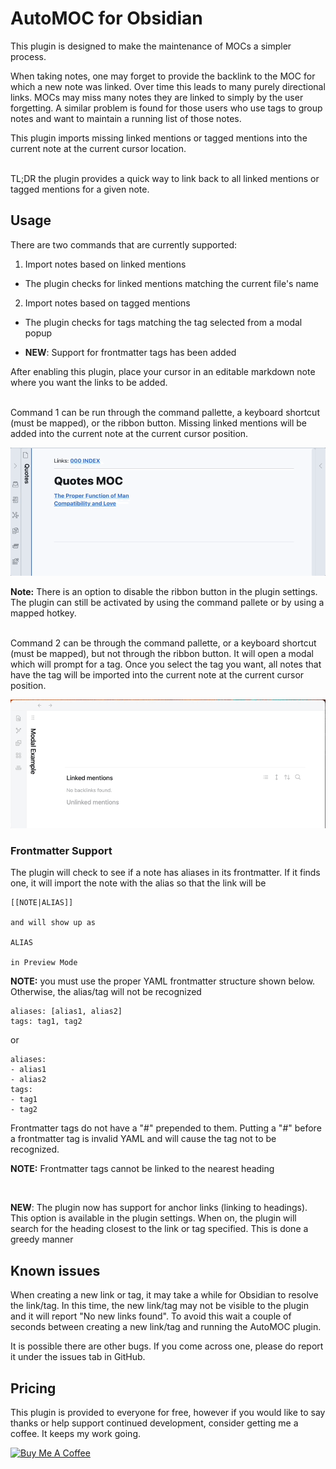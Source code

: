 # AutoMOC for Obsidian

This plugin is designed to make the maintenance of MOCs a simpler process. <br>

When taking notes, one may forget to provide the backlink to the MOC for which a new note was linked. Over time this leads to many purely directional links. MOCs may miss many notes they are linked to simply by the user forgetting. A similar problem is found for those users who use tags to group notes and want to maintain a running list of those notes.<br>

This plugin imports missing linked mentions or tagged mentions into the current note at the current cursor location. <br><br>

TL;DR the plugin provides a quick way to link back to all linked mentions or tagged mentions for a given note.
<br>

## Usage

There are two commands that are currently supported: <br>

1. Import notes based on linked mentions

-   The plugin checks for linked mentions matching the current file's name

2. Import notes based on tagged mentions

-   The plugin checks for tags matching the tag selected from a modal popup

*   **NEW**: Support for frontmatter tags has been added

After enabling this plugin, place your cursor in an editable markdown note where you want the links to be added.

<br>
Command 1 can be run through the command pallette, a keyboard shortcut (must be mapped), or the ribbon button. Missing linked mentions will be added into the current note at the current cursor position.

![demo](assets/auto-moc-demo.gif)

**Note:** There is an option to disable the ribbon button in the plugin settings. The plugin can still be activated by using the command pallete or by using a mapped hotkey.

<br>
Command 2 can be through the command pallette, or a keyboard shortcut (must be mapped), but not through the ribbon button. It will open a modal which will prompt for a tag. Once you select the tag you want, all notes that have the tag will be imported into the current note at the current cursor position.

![demo](assets/modal-demo.gif)

### Frontmatter Support

The plugin will check to see if a note has aliases in its frontmatter. If it finds one, it will import the note with the alias so that the link will be

```
[[NOTE|ALIAS]]

and will show up as

ALIAS

in Preview Mode
```

**NOTE:** you must use the proper YAML frontmatter structure shown below. Otherwise, the alias/tag will not be recognized

```
aliases: [alias1, alias2]
tags: tag1, tag2
```

or

```
aliases:
- alias1
- alias2
tags:
- tag1
- tag2
```

Frontmatter tags do not have a "#" prepended to them. Putting a "#" before a frontmatter tag is invalid YAML and will cause the tag not to be recognized.

**NOTE:** Frontmatter tags cannot be linked to the nearest heading

<br>

**NEW**: The plugin now has support for anchor links (linking to headings). This option is available in the plugin settings. When on, the plugin will search for the heading closest to the link or tag specified. This is done a greedy manner

## Known issues

When creating a new link or tag, it may take a while for Obsidian to resolve the link/tag. In this time, the new link/tag may not be visible to the plugin and it will report "No new links found". To avoid this wait a couple of seconds between creating a new link/tag and running the AutoMOC plugin.

It is possible there are other bugs. If you come across one, please do report it under the issues tab in GitHub.

## Pricing

This plugin is provided to everyone for free, however if you would like to say thanks or help support continued development, consider getting me a coffee. It keeps my work going.

<a href="https://www.buymeacoffee.com/dalca7" target="_blank"><img src="https://cdn.buymeacoffee.com/buttons/default-orange.png" alt="Buy Me A Coffee" height="41" width="174"></a>

